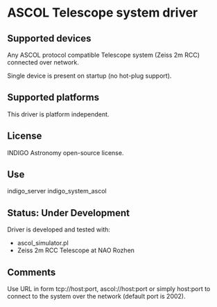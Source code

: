# ASCOL Telescope system driver

## Supported devices

Any ASCOL protocol compatible Telescope system (Zeiss 2m RCC) connected over network.

Single device is present on startup (no hot-plug support).

## Supported platforms

This driver is platform independent.

## License

INDIGO Astronomy open-source license.

## Use

indigo_server indigo_system_ascol

## Status: Under Development

Driver is developed and tested with:
* ascol_simulator.pl
* Zeiss 2m RCC Telescope at NAO Rozhen

## Comments

Use URL in form tcp://host:port, ascol://host:port or simply host:port to connect to the system over the network (default port is 2002).
